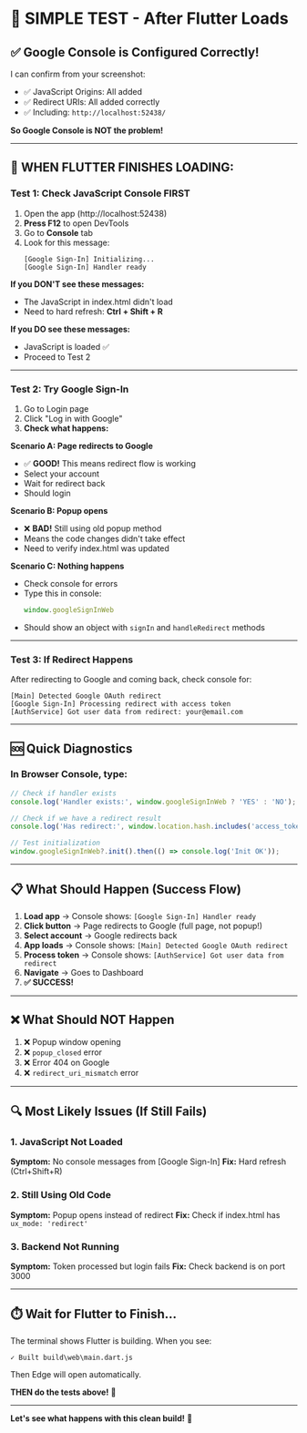 # 🎯 SIMPLE TEST - After Flutter Loads

## ✅ Google Console is Configured Correctly!

I can confirm from your screenshot:
- ✅ JavaScript Origins: All added
- ✅ Redirect URIs: All added correctly
- ✅ Including: `http://localhost:52438/`

**So Google Console is NOT the problem!**

---

## 🧪 WHEN FLUTTER FINISHES LOADING:

### **Test 1: Check JavaScript Console FIRST**

1. Open the app (http://localhost:52438)
2. **Press F12** to open DevTools
3. Go to **Console** tab
4. Look for this message:
   ```
   [Google Sign-In] Initializing...
   [Google Sign-In] Handler ready
   ```

**If you DON'T see these messages:**
- The JavaScript in index.html didn't load
- Need to hard refresh: **Ctrl + Shift + R**

**If you DO see these messages:**
- JavaScript is loaded ✅
- Proceed to Test 2

---

### **Test 2: Try Google Sign-In**

1. Go to Login page
2. Click "Log in with Google"
3. **Check what happens:**

**Scenario A: Page redirects to Google**
- ✅ **GOOD!** This means redirect flow is working
- Select your account
- Wait for redirect back
- Should login

**Scenario B: Popup opens**
- ❌ **BAD!** Still using old popup method
- Means the code changes didn't take effect
- Need to verify index.html was updated

**Scenario C: Nothing happens**
- Check console for errors
- Type this in console:
  ```javascript
  window.googleSignInWeb
  ```
- Should show an object with `signIn` and `handleRedirect` methods

---

### **Test 3: If Redirect Happens**

After redirecting to Google and coming back, check console for:
```
[Main] Detected Google OAuth redirect
[Google Sign-In] Processing redirect with access token
[AuthService] Got user data from redirect: your@email.com
```

---

## 🆘 Quick Diagnostics

### **In Browser Console, type:**

```javascript
// Check if handler exists
console.log('Handler exists:', window.googleSignInWeb ? 'YES' : 'NO');

// Check if we have a redirect result
console.log('Has redirect:', window.location.hash.includes('access_token'));

// Test initialization
window.googleSignInWeb?.init().then(() => console.log('Init OK'));
```

---

## 📋 What Should Happen (Success Flow)

1. **Load app** → Console shows: `[Google Sign-In] Handler ready`
2. **Click button** → Page redirects to Google (full page, not popup!)
3. **Select account** → Google redirects back
4. **App loads** → Console shows: `[Main] Detected Google OAuth redirect`
5. **Process token** → Console shows: `[AuthService] Got user data from redirect`
6. **Navigate** → Goes to Dashboard
7. **✅ SUCCESS!**

---

## ❌ What Should NOT Happen

1. ❌ Popup window opening
2. ❌ `popup_closed` error
3. ❌ Error 404 on Google
4. ❌ `redirect_uri_mismatch` error

---

## 🔍 Most Likely Issues (If Still Fails)

### **1. JavaScript Not Loaded**
**Symptom:** No console messages from [Google Sign-In]
**Fix:** Hard refresh (Ctrl+Shift+R)

### **2. Still Using Old Code**
**Symptom:** Popup opens instead of redirect
**Fix:** Check if index.html has `ux_mode: 'redirect'`

### **3. Backend Not Running**
**Symptom:** Token processed but login fails
**Fix:** Check backend is on port 3000

---

## ⏱️ Wait for Flutter to Finish...

The terminal shows Flutter is building. When you see:
```
✓ Built build\web\main.dart.js
```

Then Edge will open automatically.

**THEN do the tests above!** 🧪

---

**Let's see what happens with this clean build!** 🚀
